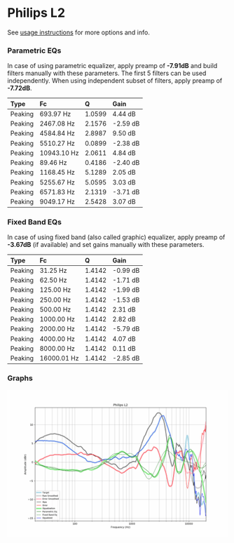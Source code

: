 # Philips L2
See [usage instructions](https://github.com/jaakkopasanen/AutoEq#usage) for more options and info.

### Parametric EQs
In case of using parametric equalizer, apply preamp of **-7.91dB** and build filters manually
with these parameters. The first 5 filters can be used independently.
When using independent subset of filters, apply preamp of **-7.72dB**.

| Type    | Fc          |      Q | Gain     |
|:--------|:------------|:-------|:---------|
| Peaking | 693.97 Hz   | 1.0599 | 4.44 dB  |
| Peaking | 2467.08 Hz  | 2.1576 | -2.59 dB |
| Peaking | 4584.84 Hz  | 2.8987 | 9.50 dB  |
| Peaking | 5510.27 Hz  | 0.0899 | -2.38 dB |
| Peaking | 10943.10 Hz | 2.0611 | 4.84 dB  |
| Peaking | 89.46 Hz    | 0.4186 | -2.40 dB |
| Peaking | 1168.45 Hz  | 5.1289 | 2.05 dB  |
| Peaking | 5255.67 Hz  | 5.0595 | 3.03 dB  |
| Peaking | 6571.83 Hz  | 2.1319 | -3.71 dB |
| Peaking | 9049.17 Hz  | 2.5428 | 3.07 dB  |

### Fixed Band EQs
In case of using fixed band (also called graphic) equalizer, apply preamp of **-3.67dB**
(if available) and set gains manually with these parameters.

| Type    | Fc          |      Q | Gain     |
|:--------|:------------|:-------|:---------|
| Peaking | 31.25 Hz    | 1.4142 | -0.99 dB |
| Peaking | 62.50 Hz    | 1.4142 | -1.71 dB |
| Peaking | 125.00 Hz   | 1.4142 | -1.99 dB |
| Peaking | 250.00 Hz   | 1.4142 | -1.53 dB |
| Peaking | 500.00 Hz   | 1.4142 | 2.31 dB  |
| Peaking | 1000.00 Hz  | 1.4142 | 2.82 dB  |
| Peaking | 2000.00 Hz  | 1.4142 | -5.79 dB |
| Peaking | 4000.00 Hz  | 1.4142 | 4.07 dB  |
| Peaking | 8000.00 Hz  | 1.4142 | 0.11 dB  |
| Peaking | 16000.01 Hz | 1.4142 | -2.85 dB |

### Graphs
![](./Philips%20L2.png)